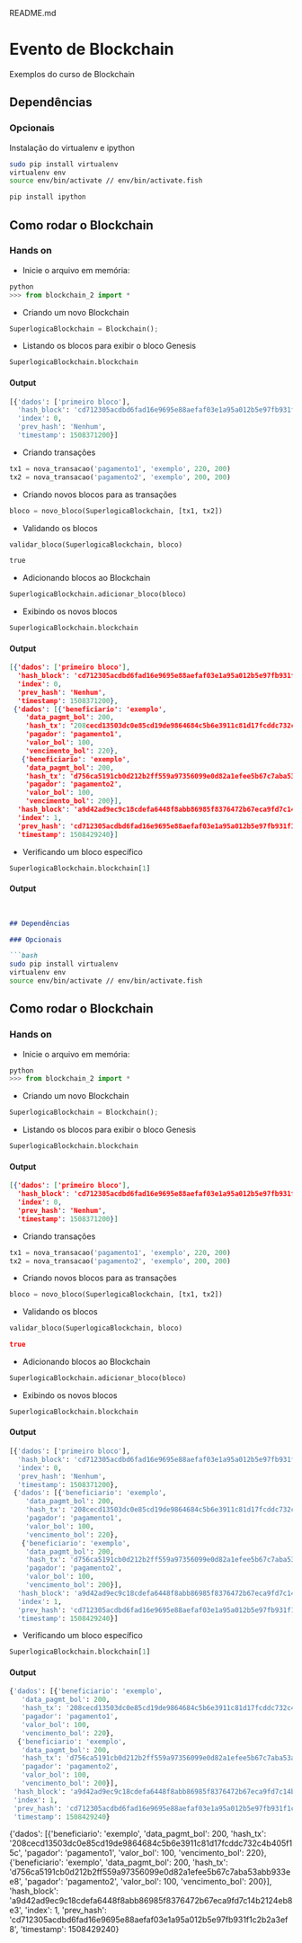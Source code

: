 README.md

# Evento de Blockchain

Exemplos do curso de Blockchain


## Dependências

### Opcionais 

Instalação do virtualenv e ipython

```bash
sudo pip install virtualenv
virtualenv env
source env/bin/activate // env/bin/activate.fish 

pip install ipython
```

## Como rodar o Blockchain

### Hands on

* Inicie o arquivo em memória: 

```python
python 
>>> from blockchain_2 import * 
```

* Criando um novo Blockchain

```python
SuperlogicaBlockchain = Blockchain();
```

* Listando os blocos para exibir o bloco Genesis

```python
SuperlogicaBlockchain.blockchain
```

#### Output
```python
[{'dados': ['primeiro bloco'],
  'hash_block': 'cd712305acdbd6fad16e9695e88aefaf03e1a95a012b5e97fb931f1c2b2a3ef8',
  'index': 0,
  'prev_hash': 'Nenhum',
  'timestamp': 1508371200}]
```

* Criando transações

```python
tx1 = nova_transacao('pagamento1', 'exemplo', 220, 200)
tx2 = nova_transacao('pagamento2', 'exemplo', 200, 200)
```

* Criando novos blocos para as transações

```python
bloco = novo_bloco(SuperlogicaBlockchain, [tx1, tx2])
```

* Validando os blocos

```python
validar_bloco(SuperlogicaBlockchain, bloco)
```

```python
true
```

* Adicionando blocos ao Blockchain

```python
SuperlogicaBlockchain.adicionar_bloco(bloco)
```

* Exibindo os novos blocos

```python
SuperlogicaBlockchain.blockchain
```

#### Output

```json
[{'dados': ['primeiro bloco'],
  'hash_block': 'cd712305acdbd6fad16e9695e88aefaf03e1a95a012b5e97fb931f1c2b2a3ef8',
  'index': 0,
  'prev_hash': 'Nenhum',
  'timestamp': 1508371200},
 {'dados': [{'beneficiario': 'exemplo',
    'data_pagmt_bol': 200,
    'hash_tx': '208cecd13503dc0e85cd19de9864684c5b6e3911c81d17fcddc732c4b405f15c',
    'pagador': 'pagamento1',
    'valor_bol': 100,
    'vencimento_bol': 220},
   {'beneficiario': 'exemplo',
    'data_pagmt_bol': 200,
    'hash_tx': 'd756ca5191cb0d212b2ff559a97356099e0d82a1efee5b67c7aba53abb933ee8',
    'pagador': 'pagamento2',
    'valor_bol': 100,
    'vencimento_bol': 200}],
  'hash_block': 'a9d42ad9ec9c18cdefa6448f8abb86985f8376472b67eca9fd7c14b2124eb8e3',
  'index': 1,
  'prev_hash': 'cd712305acdbd6fad16e9695e88aefaf03e1a95a012b5e97fb931f1c2b2a3ef8',
  'timestamp': 1508429240}]
```

* Verificando um bloco específico 

```python
SuperlogicaBlockchain.blockchain[1]
```

#### Output

```README.md


## Dependências

### Opcionais 

```bash
sudo pip install virtualenv
virtualenv env
source env/bin/activate // env/bin/activate.fish 
```

## Como rodar o Blockchain

### Hands on

* Inicie o arquivo em memória: 

```python
python 
>>> from blockchain_2 import * 
```

* Criando um novo Blockchain

```python
SuperlogicaBlockchain = Blockchain();
```

* Listando os blocos para exibir o bloco Genesis

```python
SuperlogicaBlockchain.blockchain
```

#### Output
```json
[{'dados': ['primeiro bloco'],
  'hash_block': 'cd712305acdbd6fad16e9695e88aefaf03e1a95a012b5e97fb931f1c2b2a3ef8',
  'index': 0,
  'prev_hash': 'Nenhum',
  'timestamp': 1508371200}]
```

* Criando transações

```python
tx1 = nova_transacao('pagamento1', 'exemplo', 220, 200)
tx2 = nova_transacao('pagamento2', 'exemplo', 200, 200)
```

* Criando novos blocos para as transações

```python
bloco = novo_bloco(SuperlogicaBlockchain, [tx1, tx2])
```

* Validando os blocos

```python
validar_bloco(SuperlogicaBlockchain, bloco)
```

```json
true
```

* Adicionando blocos ao Blockchain

```python
SuperlogicaBlockchain.adicionar_bloco(bloco)
```

* Exibindo os novos blocos

```python
SuperlogicaBlockchain.blockchain
```

#### Output

```python
[{'dados': ['primeiro bloco'],
  'hash_block': 'cd712305acdbd6fad16e9695e88aefaf03e1a95a012b5e97fb931f1c2b2a3ef8',
  'index': 0,
  'prev_hash': 'Nenhum',
  'timestamp': 1508371200},
 {'dados': [{'beneficiario': 'exemplo',
    'data_pagmt_bol': 200,
    'hash_tx': '208cecd13503dc0e85cd19de9864684c5b6e3911c81d17fcddc732c4b405f15c',
    'pagador': 'pagamento1',
    'valor_bol': 100,
    'vencimento_bol': 220},
   {'beneficiario': 'exemplo',
    'data_pagmt_bol': 200,
    'hash_tx': 'd756ca5191cb0d212b2ff559a97356099e0d82a1efee5b67c7aba53abb933ee8',
    'pagador': 'pagamento2',
    'valor_bol': 100,
    'vencimento_bol': 200}],
  'hash_block': 'a9d42ad9ec9c18cdefa6448f8abb86985f8376472b67eca9fd7c14b2124eb8e3',
  'index': 1,
  'prev_hash': 'cd712305acdbd6fad16e9695e88aefaf03e1a95a012b5e97fb931f1c2b2a3ef8',
  'timestamp': 1508429240}]
```

* Verificando um bloco específico 

```python
SuperlogicaBlockchain.blockchain[1]
```

#### Output

```python
{'dados': [{'beneficiario': 'exemplo',
   'data_pagmt_bol': 200,
   'hash_tx': '208cecd13503dc0e85cd19de9864684c5b6e3911c81d17fcddc732c4b405f15c',
   'pagador': 'pagamento1',
   'valor_bol': 100,
   'vencimento_bol': 220},
  {'beneficiario': 'exemplo',
   'data_pagmt_bol': 200,
   'hash_tx': 'd756ca5191cb0d212b2ff559a97356099e0d82a1efee5b67c7aba53abb933ee8',
   'pagador': 'pagamento2',
   'valor_bol': 100,
   'vencimento_bol': 200}],
 'hash_block': 'a9d42ad9ec9c18cdefa6448f8abb86985f8376472b67eca9fd7c14b2124eb8e3',
 'index': 1,
 'prev_hash': 'cd712305acdbd6fad16e9695e88aefaf03e1a95a012b5e97fb931f1c2b2a3ef8',
 'timestamp': 1508429240}
```

{'dados': [{'beneficiario': 'exemplo',
   'data_pagmt_bol': 200,
   'hash_tx': '208cecd13503dc0e85cd19de9864684c5b6e3911c81d17fcddc732c4b405f15c',
   'pagador': 'pagamento1',
   'valor_bol': 100,
   'vencimento_bol': 220},
  {'beneficiario': 'exemplo',
   'data_pagmt_bol': 200,
   'hash_tx': 'd756ca5191cb0d212b2ff559a97356099e0d82a1efee5b67c7aba53abb933ee8',
   'pagador': 'pagamento2',
   'valor_bol': 100,
   'vencimento_bol': 200}],
 'hash_block': 'a9d42ad9ec9c18cdefa6448f8abb86985f8376472b67eca9fd7c14b2124eb8e3',
 'index': 1,
 'prev_hash': 'cd712305acdbd6fad16e9695e88aefaf03e1a95a012b5e97fb931f1c2b2a3ef8',
 'timestamp': 1508429240}
```
